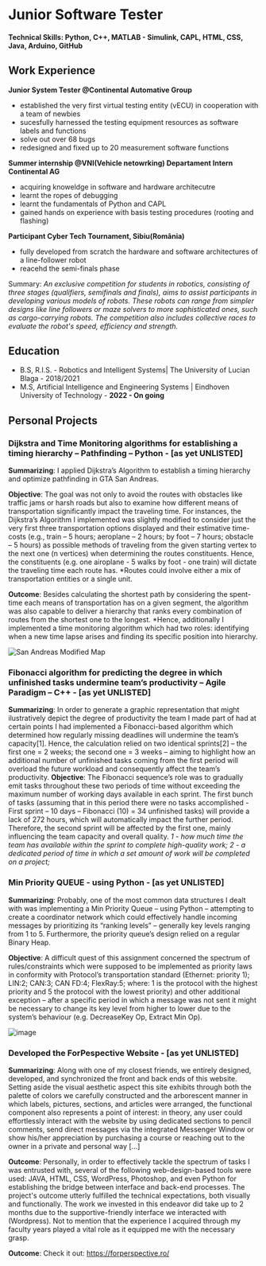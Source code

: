 # Junior Software Tester 
#### Technical Skills: Python, C++, MATLAB - Simulink, CAPL, HTML, CSS, Java, Arduino, GitHub
## Work Experience
**Junior System Tester @Continental Automative Group**
- established the very first virtual testing entity (vECU) in cooperation with a team of newbies
- sucesfully harnessed the testing equipment resources as software labels and functions
- solve out over 68 bugs
- redesigned and fixed up to 20 measurement software functions
  
**Summer internship  @VNI(Vehicle netowrking) Departament Intern Continental AG**
- acquiring knoweldge in software and hardware architecutre
- learnt the ropes of debugging
- learnt the fundamentals of Python and CAPL
- gained hands on experience with basis testing procedures (rooting and flashing)

**Participant Cyber Tech Tournament, Sibiu(România)**
- fully developed from scratch the hardware and software architectures of a line-follower robot
- reacehd the semi-finals phase

Summary: *An exclusive competition for students in robotics, consisting of three stages (qualifiers, semifinals and
finals), aims to assist participants in developing various models of robots. These robots can range from simpler designs
like line followers or maze solvers to more sophisticated ones, such as cargo-carrying robots. The competition also
includes collective races to evaluate the robot's speed, efficiency and strength.*

## Education
- B.S, R.I.S. - Robotics and Intelligent Systems| The University of Lucian Blaga - 2018/2021
- M.S, Artificial Intelligence and Engineering Systems  | Eindhoven University of Technology - **2022 - On going**


## Personal Projects 
### Dijkstra and Time Monitoring algorithms for establishing a timing hierarchy – Pathfinding – Python - [as yet UNLISTED]

**Summarizing**:
I applied Dijkstra’s Algorithm to establish a timing hierarchy and optimize pathfinding in GTA San Andreas. 

**Objective**:
The goal was not only to avoid the routes with obstacles like traffic jams or harsh roads but also to
examine how different means of transportation significantly impact the traveling time. For 
instances, the Dijkstra’s Algorithm I implemented was slightly modified to consider just the very first three transportation options displayed and their estimative time-costs (e.g.,
train – 5 hours; aeroplane – 2 hours; by foot – 7 hours; obstacle – 5 hours) as possible methods of
traveling from the given starting vertex to the next one (n vertices) when determining the routes constituents. Hence, the constituents (e.g. one airoplane - 5 walks by foot - one train) will dictate the traveling time each route has.
*Routes could involve either a mix of transportation entities or a single unit.

**Outcome**:
Besides calculating the shortest path by considering the spent-time each means of transportation has on a given segment, the algorithm was also capable to deliver a hierarchy that ranks every combination of
routes from the shortest one to the longest.
*Hence, additionally I implemented a time monitoring algorithm which had two roles: identifying when a new time lapse arises and finding its specific position into
hierarchy.

![San Andreas Modified Map](https://github.com/Anonim9999/cristian-stefan-portofoio.github.io/assets/117277435/a73298ce-c58e-4f54-a124-60d9b9184554)

### Fibonacci algorithm for predicting the degree in which unfinished tasks undermine team’s productivity – Agile Paradigm – C++ - [as yet UNLISTED]

**Summarizing**:
In order to generate a graphic representation that might ilustratively depict the degree of productivity the team I made part of had at certain points 
I had implemented a Fibonacci-based algorithm which determined how regularly missing deadlines will undermine the team’s
capacity[1]. 
Hence, the calculation relied on two identical sprints[2] – the first one = 2 weeks; the second one
= 3 weeks – aiming to highlight how an additional number of unfinished tasks coming from the first period
will overload the future workload and consequently affect the team’s productivity. 
**Objective**:
The Fibonacci sequence’s role was to gradually emit tasks throughout these two periods of time without exceeding the
maximum number of working days available in each sprint. The first bunch of tasks (assuming that in this period
there were no tasks accomplished - First sprint – 10 days – Fibonacci (10) = 34 unfinished tasks) will
provide a lack of 272 hours, which will automatically impact the further period. Therefore, the second
sprint will be affected by the first one, mainly influencing the team capacity and overall quality.
*1 - how much time the team has available within the sprint to complete high-quality work;* 
*2 - a dedicated period of time in which a set amount of work will be
completed on a project;*

### Min Priority QUEUE - using Python - [as yet UNLISTED]

**Summarizing**:
Probably, one of the most common data structures I dealt with was implementing a Min Priority
Queue – using Python – attempting to create a coordinator network which could effectively
handle incoming messages by prioritizing its “ranking levels” – generally key levels ranging from 1 to 5.
Furthermore, the priority queue’s design relied on a regular Binary Heap. 

**Objective**:
A difficult quest of this assignment concerned the spectrum of rules/constraints which were supposed to be
implemented as priority laws in conformity with Protocol’s transportation standard (Ethernet:
priority 1); LIN:2; CAN:3; CAN FD:4; FlexRay:5; where: 1 is the protocol with the highest priority
and 5 the protocol with the lowest priority) and other additional exception – after a specific period
in which a message was not sent it might be necessary to change its key level from higher to
lower due to the system’s behaviour (e.g. DecreaseKey Op, Extract Min Op).

![image](https://github.com/Anonim9999/cristian-stefan-portofoio.github.io/assets/117277435/9a432c72-4eeb-4d1c-95c6-8a6a199f7415)

### Developed the ForPespective Website - [as yet UNLISTED]

**Summarizing**:
Along with one of my closest friends, we entirely designed, developed, and synchronized the front and back ends of this website. Setting aside the visual aesthetic aspect this site exhibits through both the palette of colors we carefully constructed and the arborescent manner in which labels, pictures, sections, and articles were arranged, the functional component also represents a point of interest: in theory, any user could effortlessly interact with the website by using dedicated sections to pencil comments, send direct messages via the integrated Messenger Window or show his/her appreciation by purchasing a course or reaching out to the owner in a private and personal way [...]

**Outcome**:
Personally, in order to effectively tackle the spectrum of tasks I was entrusted with, several of the following web-design-based tools were used: JAVA, HTML, CSS, WordPress, Photoshop, and even Python for establishing the bridge between interface and back-end processes. The project's outcome utterly fulfilled the technical expectations, both visually and functionally. The work we invested in this endeavor did take up to 2 months due to the supportive-friendly interface we interacted with (Wordpress). Not to mention that the experience I acquired through my faculty years played a vital role as it equipped me with the necessary grasp. 

**Outcome**:
Check it out: https://forperspective.ro/

  
